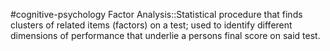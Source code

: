 #cognitive-psychology 
Factor Analysis::Statistical procedure that finds clusters of related items (factors) on a test; used to identify different dimensions of performance that underlie a persons final score on said test.